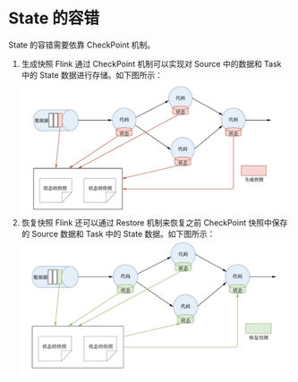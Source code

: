 # State 的容错

State 的容错需要依靠 CheckPoint 机制。

1. 生成快照
   Flink 通过 CheckPoint 机制可以实现对 Source 中的数据和 Task 中的 State 数据进行存储。如下图所示：
   ![生成快照](images/容错-20210406150600.png)
2. 恢复快照
   Flink 还可以通过 Restore 机制来恢复之前 CheckPoint 快照中保存的 Source 数据和 Task 中的 State 数据。如下图所示：
   ![恢复快照](images/容错-20210406150649.png)